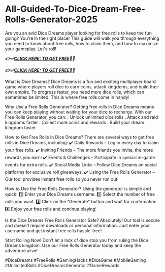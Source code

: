 # All-Guided-To-Dice-Dream-Free-Rolls-Generator-2025
Are you an avid Dice Dreams player looking for free rolls to keep the fun going? You're in the right place! This guide will walk you through everything you need to know about free rolls, how to claim them, and how to maximize your gameplay. Let's roll! 

***👉✅[CLICK HERE: TO GET FREE](https://btadeal.com/dic1rl3z/)🔶🔷***

***👉✅[CLICK HERE: TO GET FREE](https://btadeal.com/dic1rl3z/)🔶🔷***


What is Dice Dreams?
Dice Dreams is a fun and exciting multiplayer board game where players roll dice to earn coins, attack kingdoms, and build their own empire. To progress faster, you need more dice rolls, which can sometimes be limited. This is where free rolls come in handy!

Why Use a Free Rolls Generator?
Getting free rolls in Dice Dreams means you can keep playing without waiting for your dice to recharge. With our Free Rolls Generator, you can:
. Unlock unlimited dice rolls 
. Attack and raid kingdoms faster 
. Collect more coins and rewards 
. Build your dream kingdom faster 

How to Get Free Rolls in Dice Dreams?
There are several ways to get free rolls in Dice Dreams, including:
✔️ Daily Rewards – Log in every day to claim your free rolls.
✔️ Inviting Friends – The more friends you invite, the more rewards you earn!
✔️ Events & Challenges – Participate in special in-game events for extra rolls.
✔️ Social Media Links – Follow Dice Dreams on social platforms for exclusive roll giveaways.
✔️ Using the Free Rolls Generator – Our tool provides instant free rolls so you never run out!

How to Use the Free Rolls Generator?
Using the generator is simple and quick:
1️⃣ Enter your Dice Dreams username.
2️⃣ Select the number of free rolls you want.
3️⃣ Click on the "Generate" button and wait for confirmation.
4️⃣ Enjoy your free rolls and continue playing! 

Is the Dice Dreams Free Rolls Generator Safe?
Absolutely! Our tool is secure and doesn’t require downloads or personal information. Just enter your username and get instant free rolls hassle-free!

Start Rolling Now!
Don’t let a lack of dice stop you from ruling the Dice Dreams kingdom. Use our Free Rolls Generator today and keep the adventure alive! 

#DiceDreams #FreeRolls #GamingHacks #DiceGame #MobileGaming #UnlimitedRolls #DiceDreamsGenerator #GameRewards
